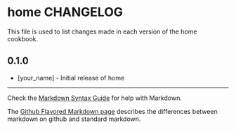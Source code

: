 home CHANGELOG
==============

This file is used to list changes made in each version of the home cookbook.

0.1.0
-----
- [your_name] - Initial release of home

- - -
Check the [Markdown Syntax Guide](http://daringfireball.net/projects/markdown/syntax) for help with Markdown.

The [Github Flavored Markdown page](http://github.github.com/github-flavored-markdown/) describes the differences between markdown on github and standard markdown.
